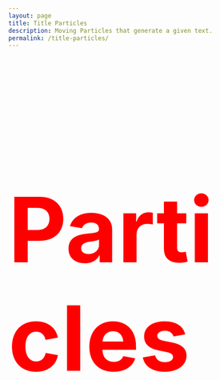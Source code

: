 ```yaml
---
layout: page
title: Title Particles
description: Moving Particles that generate a given text.
permalink: /title-particles/
---
```


<div class="title"><h1 class="headline" style="font-size: 180px; color: red;">Particles</h1></div>

<script src="//ajax.googleapis.com/ajax/libs/jquery/2.1.3/jquery.min.js"></script>
<script src="/js/libs/three.min.js"></script>
<script src="/js/libs/threex.domevents.js"></script>
<script src="/js/libs/TweenMax.js"></script>
<script src="/js/canvasExperiments/particles-title.js"></script>
